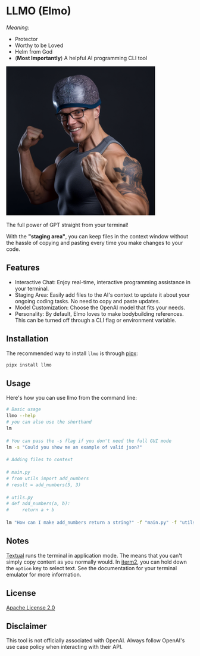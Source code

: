 # LLMO (Elmo)

*Meaning:*
- Protector
- Worthy to be Loved
- Helm from God
- (**Most Importantly**) A helpful AI programming CLI tool

<img src="https://github.com/knowsuchagency/llmo/blob/main/static/mascot.png?raw=true" alt="mascot" style="width: 400px; height: auto;">   

The full power of GPT straight from your terminal!

With the **"staging area"**, you can keep files in the context window without the hassle of copying and pasting every time you make changes to your code.


## Features

- Interactive Chat: Enjoy real-time, interactive programming assistance in your terminal.
- Staging Area: Easily add files to the AI's context to update it about your ongoing coding tasks. No need to copy and paste updates.
- Model Customization: Choose the OpenAI model that fits your needs.
- Personality: By default, Elmo loves to make bodybuilding references. This can be turned off through a CLI flag or environment variable.

## Installation

The recommended way to install `llmo` is through [pipx][pipx]:

```bash
pipx install llmo
```

## Usage

Here's how you can use llmo from the command line:

```bash
# Basic usage
llmo --help
# you can also use the shorthand
lm

# You can pass the -s flag if you don't need the full GUI mode
lm -s "Could you show me an example of valid json?"

# Adding files to context

# main.py
# from utils import add_numbers
# result = add_numbers(5, 3)

# utils.py
# def add_numbers(a, b):
#     return a + b

lm "How can I make add_numbers return a string?" -f "main.py" -f "utils.py"
```

## Notes

[Textual][textual] runs the terminal in application mode. The means that you can't simply copy content as you normally would.
In [iterm2][iterm2], you can hold down the `option` key to select text. See the documentation for your terminal emulator for more information.

## License

[Apache License 2.0](https://www.apache.org/licenses/LICENSE-2.0)

## Disclaimer

This tool is not officially associated with OpenAI. Always follow OpenAI's use case policy when interacting with their API.

[pipx]: https://github.com/pypa/pipx
[textual]: https://textual.textualize.io/
[iterm2]: https://iterm2.com/
